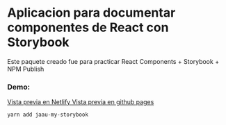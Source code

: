# Aplicacion para documentar componentes de React con Storybook

Este paquete creado fue para practicar React Components + Storybook + NPM Publish

### Demo:
[Vista previa en Netlify ](https://infallible-easley-e0ed6c.netlify.app)
[Vista previa en github pages](https://julioavalos.github.io/03-storybook/)

```
yarn add jaau-my-storybook
```
